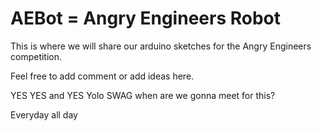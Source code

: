 AEBot = Angry Engineers Robot
=============

This is where we will share our arduino sketches for the Angry Engineers competition.

Feel free to add comment or add ideas here.

YES YES and YES Yolo SWAG when are we gonna meet for this?

Everyday all day
